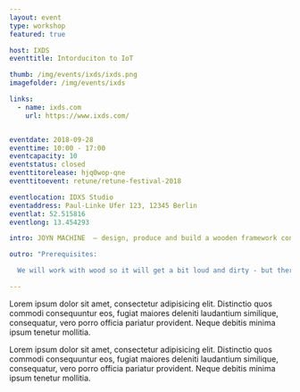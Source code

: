 ```yaml
---
layout: event
type: workshop
featured: true

host: IXDS
eventtitle: Intorduciton to IoT

thumb: /img/events/ixds/ixds.png
imagefolder: /img/events/ixds

links:
  - name: ixds.com
    url: https://www.ixds.com/


eventdate: 2018-09-28
eventtime: 10:00 - 17:00
eventcapacity: 10
eventstatus: closed
eventtitorelease: hjq0wop-qne
eventtitoevent: retune/retune-festival-2018

eventlocation: IDXS Studio
eventaddress: Paul-Linke Ufer 123, 12345 Berlin
eventlat: 52.515816
eventlong: 13.454293

intro: JOYN MACHINE  – design, produce and build a wooden framework construction at the retune party venue!

outro: "Prerequisites:

  We will work with wood so it will get a bit loud and dirty - but there are absolutely no woodworking skills required. If you want to take part in digital designing and modifying the construction we'll build on site you need basic skills in CAD. Bring your Laptop and any CAD-Software - specialized software tools are not required."

---
```


Lorem ipsum dolor sit amet, consectetur adipisicing elit. Distinctio quos commodi consequuntur eos, fugiat maiores deleniti laudantium similique, consequatur, vero porro officia pariatur provident. Neque debitis minima ipsum tenetur mollitia.

Lorem ipsum dolor sit amet, consectetur adipisicing elit. Distinctio quos commodi consequuntur eos, fugiat maiores deleniti laudantium similique, consequatur, vero porro officia pariatur provident. Neque debitis minima ipsum tenetur mollitia.

